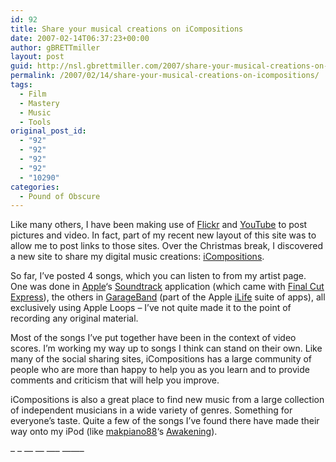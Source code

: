 ```yaml
---
id: 92
title: Share your musical creations on iCompositions
date: 2007-02-14T06:37:23+00:00
author: gBRETTmiller
layout: post
guid: http://nsl.gbrettmiller.com/2007/share-your-musical-creations-on-icompositions
permalink: /2007/02/14/share-your-musical-creations-on-icompositions/
tags:
  - Film
  - Mastery
  - Music
  - Tools
original_post_id:
  - "92"
  - "92"
  - "92"
  - "92"
  - "10290"
categories:
  - Pound of Obscure
---
```

Like many others, I have been making use of [Flickr](http://www.flickr.com) and [YouTube](http://www.youtube.com) to post pictures and video. In fact, part of my recent new layout of this site was to allow me to post links to those sites. Over the Christmas break, I discovered a new site to share my digital music creations: [iCompositions](http://www.icompositions.com "iCompositions.com - Empowering the Independent Musician").

So far, I&#8217;ve posted 4 songs, which you can listen to from my artist page. One was done in [Apple](http://www.apple.com "Apple")&#8216;s [Soundtrack](http://www.apple.com/finalcutexpress/soundtrack.html "Apple - Final Cut Express HD - Soundtrack") application (which came with [Final Cut Express](http://www.apple.com/finalcutexpress/ "Apple - Final Cut Express HD")), the others in [GarageBand](http://www.apple.com/ilife/garageband/ "Apple - iLife - GarageBand") (part of the Apple [iLife](http://www.apple.com/ilife "Apple - iLife") suite of apps), all exclusively using Apple Loops &#8211; I&#8217;ve not quite made it to the point of recording any original material.

Most of the songs I&#8217;ve put together have been in the context of video scores. I&#8217;m working my way up to songs I think can stand on their own. Like many of the social sharing sites, iCompositions has a large community of people who are more than happy to help you as you learn and to provide comments and criticism that will help you improve.

iCompositions is also a great place to find new music from a large collection of independent musicians in a wide variety of genres. Something for everyone&#8217;s taste. Quite a few of the songs I&#8217;ve found there have made their way onto my iPod (like [makpiano88](http://www.icompositions.com/artists/makpiano88)&#8216;s [Awakening](http://www.icompositions.com/artists/makpiano88 "Awakening by makpiano88 | iCompositions")).

&#8211; &#8211; &#8212; &#8212; &#8212;&#8211; &#8212;&#8212;&#8211;